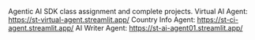 Agentic AI SDK class assignment and complete projects.
Virtual AI Agent:
https://st-virtual-agent.streamlit.app/
Country Info Agent:
https://st-ci-agent.streamlit.app/
AI Writer Agent:
https://st-ai-agent01.streamlit.app/
